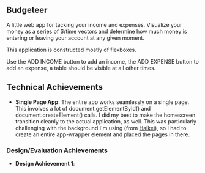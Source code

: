 ## Budgeteer
A little web app for tacking your income and expenses. Visualize your money as a series of $/time vectors and determine how much money is entering or leaving your account at any given moment. 

This application is constructed mostly of flexboxes.

Use the ADD INCOME button to add an income, the ADD EXPENSE button to add an expense, a table should be visible at all other times.

## Technical Achievements
- **Single Page App**: The entire app works seamlessly on a single page. This involves a lot of document.getElementById() and document.createElement() calls. I did my best to make the homescreen transition cleanly to the actual application, as well. This was particularly challenging with the background I'm using (from [Haikei](https://app.haikei.app/)), so I had to create an entire app-wrapper element and placed the pages in there.

### Design/Evaluation Achievements
- **Design Achievement 1**: 

